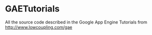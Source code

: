 GAETutorials
============

All the source code described in the Google App Engine Tutorials from http://www.lowcoupling.com/gae
